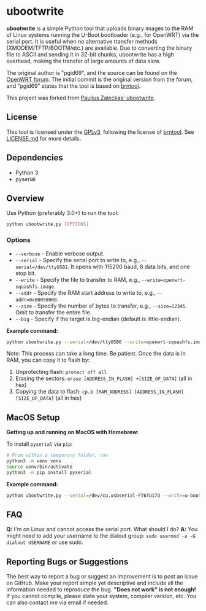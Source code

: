 # ubootwrite

**ubootwrite** is a simple Python tool that uploads binary images to the RAM of Linux systems running the U-Boot bootloader (e.g., for OpenWRT) via the serial port. It is useful when no alternative transfer methods (XMODEM/TFTP/BOOTM/etc.) are available. Due to converting the binary file to ASCII and sending it in 32-bit chunks, ubootwrite has a high overhead, making the transfer of large amounts of data slow.

The original author is "pgid69", and the source can be found on the [OpenWRT forum](https://forum.openwrt.org/viewtopic.php?pid=183315#p183315). The initial commit is the original version from the forum, and "pgid69" states that the tool is based on [brntool](https://github.com/rvalles/brntool).

This project was forked from [Paulius Zaleckas' ubootwrite](https://github.com/pauliuszaleckas/ubootwrite).

## License

This tool is licensed under the [GPLv3](http://opensource.org/licenses/GPL-3.0), following the license of [brntool](https://github.com/rvalles/brntool). See [LICENSE.md](LICENSE.md) for more details.

## Dependencies

- Python 3
- pyserial

## Overview

Use Python (preferably 3.0+) to run the tool:

```sh
python ubootwrite.py [OPTIONS]
```

### Options

- `--verbose` - Enable verbose output.
- `--serial` - Specify the serial port to write to, e.g., `--serial=/dev/ttyUSB2`. It opens with 115200 baud, 8 data bits, and one stop bit.
- `--write` - Specify the file to transfer to RAM, e.g., `--write=openwrt-squashfs.image`.
- `--addr` - Specify the RAM start address to write to, e.g., `--addr=0x80050000`.
- `--size` - Specify the number of bytes to transfer, e.g., `--size=12345`. Omit to transfer the entire file.
- `--big` - Specify if the target is big-endian (default is little-endian).

**Example command:**

```sh
python ubootwrite.py --serial=/dev/ttyUSB6 --write=openwrt-squashfs.image --addr=0x80050000
```

Note: This process can take a long time. Be patient. Once the data is in RAM, you can copy it to flash by:

1. Unprotecting flash: `protect off all`
2. Erasing the sectors: `erase [ADDRESS_IN_FLASH] +[SIZE_OF_DATA]` (all in hex)
3. Copying the data to flash: `cp.b [RAM_ADDRESS] [ADDRESS_IN_FLASH] [SIZE_OF_DATA]` (all in hex)

## MacOS Setup

**Getting up and running on MacOS with Homebrew:**

To install `pyserial` via `pip`:

```sh
# From within a temporary folder, run
python3 -m venv venv
source venv/bin/activate
python3 -m pip install pyserial
```

**Example command:**

```sh
python ubootwrite.py --serial=/dev/cu.usbserial-FT6TUI7Q --write=u-boot.mbn --addr=0x44000000
```

## FAQ

**Q:** I'm on Linux and cannot access the serial port. What should I do?
**A:** You might need to add your username to the dialout group: `sudo usermod -a -G dialout USERNAME` or use sudo.

## Reporting Bugs or Suggestions

The best way to report a bug or suggest an improvement is to post an issue on GitHub. Make your report simple yet descriptive and include all the information needed to reproduce the bug. **"Does not work" is not enough!** If you cannot compile, please state your system, compiler version, etc. You can also contact me via email if needed.
